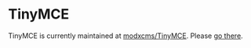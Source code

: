 # TinyMCE

TinyMCE is currently maintained at [modxcms/TinyMCE](http://github.com/modxcms/TinyMCE). Please [go there](http://github.com/modxcms/TinyMCE).
